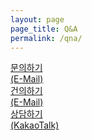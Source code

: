 ```yaml
---
layout: page
page_title: Q&A
permalink: /qna/
---
```


<div class="qnabox">
  <a href="/op-q.html"><div class="qnaitem bgc1"><span class="qnatxt">문의하기<br>(E-Mail)</span></div></a>
  <a href="/op-s.html"><div class="qnaitem bgc2"><span class="qnatxt">건의하기<br>(E-Mail)</span></div></a>
  <a href="http://pf.kakao.com/_jNylj/chat"><div class="qnaitem bgc3"><span class="qnatxt">상담하기<br>(KakaoTalk)</span></div></a>
</div>
